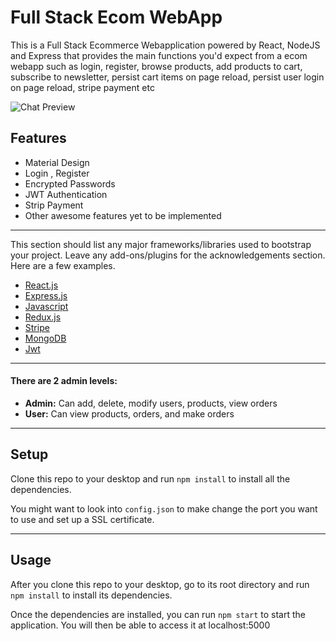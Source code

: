Full Stack Ecom WebApp
============

This is a Full Stack Ecommerce Webapplication powered by React, NodeJS and Express that provides the main functions you'd expect from a ecom webapp such as login, register, browse products, add products to cart, subscribe to newsletter, persist cart items on page reload, persist user login on page reload, stripe payment etc

![Chat Preview](https://imgur.com/R4jn9gt.png)

## Features
- Material Design
- Login , Register
- Encrypted Passwords
- JWT Authentication
- Strip Payment
- Other awesome features yet to be implemented

---
This section should list any major frameworks/libraries used to bootstrap your project. Leave any add-ons/plugins for the acknowledgements section. Here are a few examples.

* [React.js](https://reactjs.org/)
* [Express.js](https://expressjs.com/)
* [Javascript](https://www.javascript.com/)
* [Redux.js](https://redux.js.org/)
* [Stripe](https://stripe.com/en-in)
* [MongoDB](https://www.mongodb.com/)
* [Jwt](https://jwt.io/)


---


#### There are 2 admin levels:
- **Admin:** Can add, delete,  modify users, products, view orders 
- **User:**  Can view products, orders, and make orders

---

## Setup
Clone this repo to your desktop and run `npm install` to install all the dependencies.

You might want to look into `config.json` to make change the port you want to use and set up a SSL certificate.

---

## Usage
After you clone this repo to your desktop, go to its root directory and run `npm install` to install its dependencies.

Once the dependencies are installed, you can run  `npm start` to start the application. You will then be able to access it at localhost:5000
